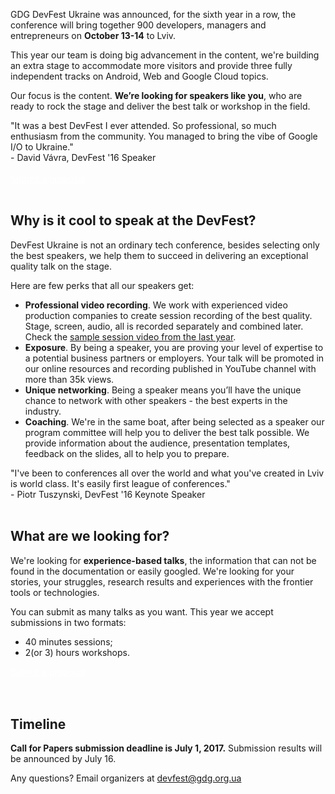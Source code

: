 GDG DevFest Ukraine was announced, for the sixth year in a row, the conference will bring together 900 developers, managers and entrepreneurs on **October 13-14** to Lviv.

This year our team is doing big advancement in the content, we're building an extra stage to accommodate more visitors and provide three fully independent tracks on Android, Web and Google Cloud topics.

Our focus is the content. **We’re looking for speakers like you**, who are ready to rock the stage and deliver the best talk or workshop in the field.

<div class="quote-container reverse">
  <div class="quote-photo" style="background-image: url('https://dfua16.firebaseapp.com/images/people/david_v%C3%A1vra.jpg')"></div>
  <div class="quote-text-wrapper">
    <div class="quote-text">"It was a best DevFest I ever attended. So professional, so much enthusiasm from the community. You managed to bring the vibe of Google I/O to Ukraine."</div>
    <div class="quote-author">- David Vávra, DevFest '16 Speaker</div>
  </div>
</div>

<br/>

<div class="text-center">
  <a href="http://bit.ly/df17-c4p" target="_blank" class="style-scope header-content" style="color: white; ">
    <paper-button class="primary style-scope header-content x-scope paper-button-0" raised="" role="button" tabindex="0" animated="" aria-disabled="false" elevation="1">Submit a proposal</paper-button>
  </a>
</div>

<br/>

## Why is it cool to speak at the DevFest?

DevFest Ukraine is not an ordinary tech conference, besides selecting only the best speakers, we help them to succeed in delivering an exceptional quality talk on the stage.

Here are few perks that all our speakers get:

- **Professional video recording**. We work with experienced video production companies to create session recording of the best quality. Stage, screen, audio, all is recorded separately and combined later. Check the [sample session video from the last year](https://www.youtube.com/watch?v=VOwUnBkqmo4).
- **Exposure**. By being a speaker, you are proving your level of expertise to a potential business partners or employers. Your talk will be promoted in our online resources and recording published in YouTube channel with more than 35k views.
- **Unique networking**. Being a speaker means you’ll have the unique chance to network with other speakers - the best experts in the industry.
- **Coaching**. We're in the same boat, after being selected as a speaker our program committee will help you to deliver the best talk possible. We provide information about the audience, presentation templates, feedback on the slides, all to help you to prepare.


<div class="quote-container">
  <div class="quote-photo" style="background-image: url('https://dfua16.firebaseapp.com/images/people/peter_tuszynski.jpg')"></div>
  <div class="quote-text-wrapper">
      <div class="quote-text">"I've been to conferences all over the world and what you've created in Lviv is world class. It's easily first league of conferences."</div>
      <div class="quote-author">- Piotr Tuszynski, DevFest '16 Keynote Speaker</div>
  </div>
</div>
<br/>

## What are we looking for?

We're looking for **experience-based talks**, the information that can not be found in the documentation or easily googled. We're looking for your stories, your struggles, research results and experiences with the frontier tools or technologies.

You can submit as many talks as you want. This year we accept submissions in two formats:
  - 40 minutes sessions;
  - 2(or 3) hours workshops.

<div class="text-center">
  <a href="http://bit.ly/df17-c4p" target="_blank" class="style-scope header-content" style="color: white; ">
    <paper-button class="primary style-scope header-content x-scope paper-button-0" raised="" role="button" tabindex="0" animated="" aria-disabled="false" elevation="1">Submit a proposal</paper-button>
  </a>
</div>
<br/>


<br/>

## Timeline

**Call for Papers submission deadline is July 1, 2017.** Submission results will be announced by July 16.


Any questions? Email organizers at [devfest@gdg.org.ua](mailto:devfest@gdg.org.ua)


